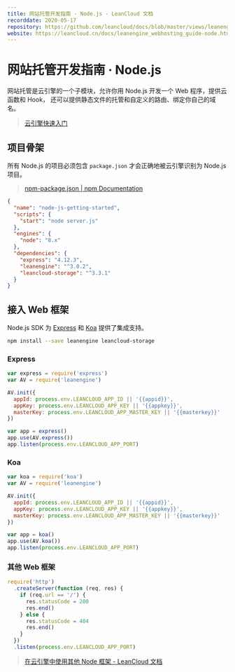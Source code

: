 ```yaml
---
title: 网站托管开发指南 · Node.js - LeanCloud 文档
recorddate: 2020-05-17
repository: https://github.com/leancloud/docs/blob/master/views/leanengine_webhosting_guide-node.md
website: https://leancloud.cn/docs/leanengine_webhosting_guide-node.html
---
```


# 网站托管开发指南 · Node.js

网站托管是云引擎的一个子模块，允许你用 Node.js 开发一个 Web 程序，提供云函数和 Hook，
还可以提供静态文件的托管和自定义的路由、绑定你自己的域名。

> [云引擎快速入门](https://leancloud.cn/docs/leanengine_quickstart.html)

## 项目骨架

所有 Node.js 的项目必须包含 `package.json` 才会正确地被云引擎识别为 Node.js 项目。

> [npm-package.json | npm Documentation](https://docs.npmjs.com/files/package.json)

```json
{
  "name": "node-js-getting-started",
  "scripts": {
    "start": "node server.js"
  },
  "engines": {
    "node": "8.x"
  },
  "dependencies": {
    "express": "4.12.3",
    "leanengine": "^3.0.2",
    "leancloud-storage": "^3.3.1"
  }
}
```

## 接入 Web 框架

Node.js SDK 为 [Express] 和 [Koa] 提供了集成支持。

[Express]: http://expressjs.com/
[Koa]: http://koajs.com/

```sh
npm install --save leanengine leancloud-storage
```

### Express

```js
var express = require('express')
var AV = require('leanengine')

AV.init({
  appId: process.env.LEANCLOUD_APP_ID || '{{appid}}',
  appKey: process.env.LEANCLOUD_APP_KEY || '{{appkey}}',
  masterKey: process.env.LEANCLOUD_APP_MASTER_KEY || '{{masterkey}}'
})

var app = express()
app.use(AV.express())
app.listen(process.env.LEANCLOUD_APP_PORT)
```

### Koa

```js
var koa = require('koa')
var AV = require('leanengine')

AV.init({
  appId: process.env.LEANCLOUD_APP_ID || '{{appid}}',
  appKey: process.env.LEANCLOUD_APP_KEY || '{{appkey}}',
  masterKey: process.env.LEANCLOUD_APP_MASTER_KEY || '{{masterkey}}'
})

var app = koa()
app.use(AV.koa())
app.listen(process.env.LEANCLOUD_APP_PORT)
```

### 其他 Web 框架

```js
require('http')
  .createServer(function (req, res) {
    if (req.url == '/') {
      res.statusCode = 200
      res.end()
    } else {
      res.statusCode = 404
      res.end()
    }
  })
  .listen(process.env.LEANCLOUD_APP_PORT)
```

> [在云引擎中使用其他 Node 框架 - LeanCloud 文档](https://leancloud.cn/docs/leanengine-web-frameworks.html)
